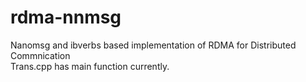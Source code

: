 # rdma-nnmsg
Nanomsg and ibverbs based implementation of RDMA for Distributed Commnication  
Trans.cpp has main function currently.
